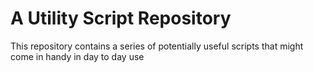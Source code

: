 # A Utility Script Repository

This repository contains a series of potentially useful scripts
that might come in handy in day to day use
